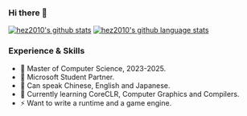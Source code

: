 ### Hi there 👋
[![hez2010's github stats](https://github-readme-stats.vercel.app/api?username=hez2010&show_icons=true&icon_color=199861&count_private=true&include_all_commits=true&hide_border=true)](https://github.com/hez2010)
[![hez2010's github language stats](https://github-readme-stats.vercel.app/api/top-langs/?username=hez2010&langs_count=8&layout=compact&hide_border=true)](https://github.com/hez2010)

### Experience & Skills

- 🏫 Master of Computer Science, 2023-2025. 
- 👯 Microsoft Student Partner. 
- 💬 Can speak Chinese, English and Japanese. 
- 🌱 Currently learning CoreCLR, Computer Graphics and Compilers. 
- ⚡ Want to write a runtime and a game engine.
